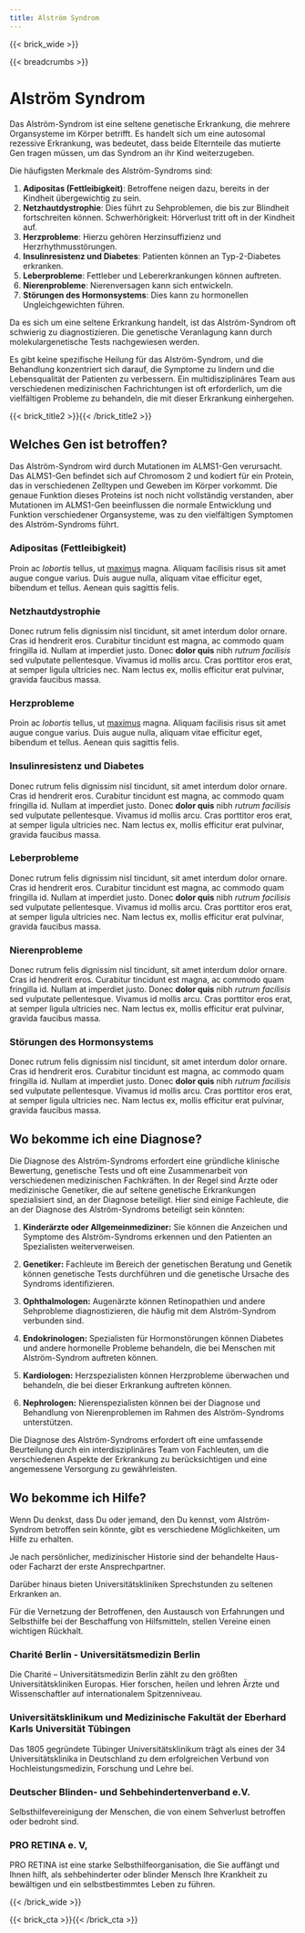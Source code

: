 ```yaml
---
title: Alström Syndrom
---
```

{{< brick_wide >}}

{{< breadcrumbs >}}

# Alström Syndrom

Das Alström-Syndrom ist eine seltene genetische Erkrankung, die mehrere Organsysteme im Körper betrifft. Es handelt sich um eine autosomal rezessive Erkrankung, was bedeutet, dass beide Elternteile das mutierte Gen tragen müssen, um das Syndrom an ihr Kind weiterzugeben.

Die häufigsten Merkmale des Alström-Syndroms sind:

1. **Adipositas (Fettleibigkeit)**: Betroffene neigen dazu, bereits in der Kindheit übergewichtig zu sein.
2. **Netzhautdystrophie**: Dies führt zu Sehproblemen, die bis zur Blindheit fortschreiten können.
Schwerhörigkeit: Hörverlust tritt oft in der Kindheit auf.
3. **Herzprobleme**: Hierzu gehören Herzinsuffizienz und Herzrhythmusstörungen.
4. **Insulinresistenz und Diabetes**: Patienten können an Typ-2-Diabetes erkranken.
5. **Leberprobleme**: Fettleber und Lebererkrankungen können auftreten.
6. **Nierenprobleme**: Nierenversagen kann sich entwickeln.
7. **Störungen des Hormonsystems**: Dies kann zu hormonellen Ungleichgewichten führen.

Da es sich um eine seltene Erkrankung handelt, ist das Alström-Syndrom oft schwierig zu diagnostizieren. Die genetische Veranlagung kann durch molekulargenetische Tests nachgewiesen werden.

Es gibt keine spezifische Heilung für das Alström-Syndrom, und die Behandlung konzentriert sich darauf, die Symptome zu lindern und die Lebensqualität der Patienten zu verbessern. Ein multidisziplinäres Team aus verschiedenen medizinischen Fachrichtungen ist oft erforderlich, um die vielfältigen Probleme zu behandeln, die mit dieser Erkrankung einhergehen.

{{< brick_title2 >}}{{< /brick_title2 >}}

## Welches Gen ist betroffen?

Das Alström-Syndrom wird durch Mutationen im ALMS1-Gen verursacht. Das ALMS1-Gen befindet sich auf Chromosom 2 und kodiert für ein Protein, das in verschiedenen Zelltypen und Geweben im Körper vorkommt. Die genaue Funktion dieses Proteins ist noch nicht vollständig verstanden, aber Mutationen im ALMS1-Gen beeinflussen die normale Entwicklung und Funktion verschiedener Organsysteme, was zu den vielfältigen Symptomen des Alström-Syndroms führt.

### Adipositas (Fettleibigkeit)

Proin ac *lobortis* tellus, ut [maximus](https://www.google.com) magna. Aliquam facilisis risus sit amet augue congue varius. Duis augue nulla, aliquam vitae efficitur eget, bibendum et tellus. Aenean quis sagittis felis. 

### Netzhautdystrophie

Donec rutrum felis dignissim nisl tincidunt, sit amet interdum dolor ornare. Cras id hendrerit eros. Curabitur tincidunt est magna, ac commodo quam fringilla id. Nullam at imperdiet justo. Donec **dolor quis** nibh *rutrum facilisis* sed vulputate pellentesque. Vivamus id mollis arcu. Cras porttitor eros erat, at semper ligula ultricies nec. Nam lectus ex, mollis efficitur erat pulvinar, gravida faucibus massa.

### Herzprobleme

Proin ac *lobortis* tellus, ut [maximus](https://www.google.com) magna. Aliquam facilisis risus sit amet augue congue varius. Duis augue nulla, aliquam vitae efficitur eget, bibendum et tellus. Aenean quis sagittis felis. 

### Insulinresistenz und Diabetes

Donec rutrum felis dignissim nisl tincidunt, sit amet interdum dolor ornare. Cras id hendrerit eros. Curabitur tincidunt est magna, ac commodo quam fringilla id. Nullam at imperdiet justo. Donec **dolor quis** nibh *rutrum facilisis* sed vulputate pellentesque. Vivamus id mollis arcu. Cras porttitor eros erat, at semper ligula ultricies nec. Nam lectus ex, mollis efficitur erat pulvinar, gravida faucibus massa.

### Leberprobleme

Donec rutrum felis dignissim nisl tincidunt, sit amet interdum dolor ornare. Cras id hendrerit eros. Curabitur tincidunt est magna, ac commodo quam fringilla id. Nullam at imperdiet justo. Donec **dolor quis** nibh *rutrum facilisis* sed vulputate pellentesque. Vivamus id mollis arcu. Cras porttitor eros erat, at semper ligula ultricies nec. Nam lectus ex, mollis efficitur erat pulvinar, gravida faucibus massa.

### Nierenprobleme

Donec rutrum felis dignissim nisl tincidunt, sit amet interdum dolor ornare. Cras id hendrerit eros. Curabitur tincidunt est magna, ac commodo quam fringilla id. Nullam at imperdiet justo. Donec **dolor quis** nibh *rutrum facilisis* sed vulputate pellentesque. Vivamus id mollis arcu. Cras porttitor eros erat, at semper ligula ultricies nec. Nam lectus ex, mollis efficitur erat pulvinar, gravida faucibus massa.

### Störungen des Hormonsystems

Donec rutrum felis dignissim nisl tincidunt, sit amet interdum dolor ornare. Cras id hendrerit eros. Curabitur tincidunt est magna, ac commodo quam fringilla id. Nullam at imperdiet justo. Donec **dolor quis** nibh *rutrum facilisis* sed vulputate pellentesque. Vivamus id mollis arcu. Cras porttitor eros erat, at semper ligula ultricies nec. Nam lectus ex, mollis efficitur erat pulvinar, gravida faucibus massa.

## Wo bekomme ich eine Diagnose?

Die Diagnose des Alström-Syndroms erfordert eine gründliche klinische Bewertung, genetische Tests und oft eine Zusammenarbeit von verschiedenen medizinischen Fachkräften. In der Regel sind Ärzte oder medizinische Genetiker, die auf seltene genetische Erkrankungen spezialisiert sind, an der Diagnose beteiligt. Hier sind einige Fachleute, die an der Diagnose des Alström-Syndroms beteiligt sein könnten:

1. **Kinderärzte oder Allgemeinmediziner:** Sie können die Anzeichen und Symptome des Alström-Syndroms erkennen und den Patienten an Spezialisten weiterverweisen.

2. **Genetiker:** Fachleute im Bereich der genetischen Beratung und Genetik können genetische Tests durchführen und die genetische Ursache des Syndroms identifizieren.

3. **Ophthalmologen:** Augenärzte können Retinopathien und andere Sehprobleme diagnostizieren, die häufig mit dem Alström-Syndrom verbunden sind.

4. **Endokrinologen:** Spezialisten für Hormonstörungen können Diabetes und andere hormonelle Probleme behandeln, die bei Menschen mit Alström-Syndrom auftreten können.

5. **Kardiologen:** Herzspezialisten können Herzprobleme überwachen und behandeln, die bei dieser Erkrankung auftreten können.

6. **Nephrologen:** Nierenspezialisten können bei der Diagnose und Behandlung von Nierenproblemen im Rahmen des Alström-Syndroms unterstützen.

Die Diagnose des Alström-Syndroms erfordert oft eine umfassende Beurteilung durch ein interdisziplinäres Team von Fachleuten, um die verschiedenen Aspekte der Erkrankung zu berücksichtigen und eine angemessene Versorgung zu gewährleisten.

## Wo bekomme ich Hilfe?

Wenn Du denkst, dass Du oder jemand, den Du kennst, vom Alström-Syndrom betroffen sein könnte, gibt es verschiedene Möglichkeiten, um Hilfe zu erhalten.

Je nach persönlicher, medizinischer Historie sind der behandelte Haus- oder Facharzt der erste Ansprechpartner.

Darüber hinaus bieten Universitätskliniken Sprechstunden zu seltenen Erkranken an.

Für die Vernetzung der Betroffenen, den Austausch von Erfahrungen und Selbsthilfe bei der Beschaffung von Hilfsmitteln, stellen Vereine einen wichtigen Rückhalt.

### Charité Berlin - Universitätsmedizin Berlin

Die Charité – Universitätsmedizin Berlin zählt zu den größten Universitätskliniken Europas. Hier forschen, heilen und lehren Ärzte und Wissenschaftler auf internationalem Spitzenniveau.

### Universitätsklinikum und Medizinische Fakultät der Eberhard Karls Universität Tübingen

Das 1805 gegründete Tübinger Universitätsklinikum trägt als eines der 34 Universitätsklinika in Deutschland zu dem erfolgreichen Verbund von Hochleistungsmedizin, Forschung und Lehre bei.

### Deutscher Blinden- und Sehbehindertenverband e.V.

Selbsthilfevereinigung der Menschen, die von einem Sehverlust betroffen oder bedroht sind.

### PRO RETINA e. V,

PRO RETINA ist eine starke Selbsthilfeorganisation, die Sie auffängt und Ihnen hilft, als sehbehinderter oder blinder Mensch Ihre Krankheit zu bewältigen und ein selbstbestimmtes Leben zu führen.

{{< /brick_wide >}}

{{< brick_cta >}}{{< /brick_cta >}}